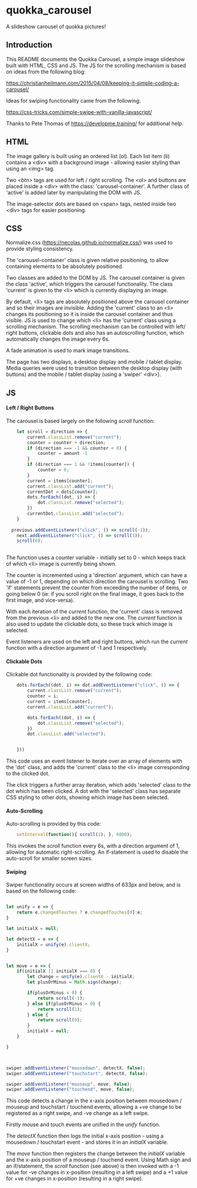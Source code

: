 # quokka_carousel
A slideshow carousel of quokka pictures!

## Introduction

This README documents the Quokka Carousel, a simple image slideshow built with HTML, CSS and JS. The JS for the scrolling
mechanism is based on ideas from the following blog: 

https://christianheilmann.com/2015/04/08/keeping-it-simple-coding-a-carousel/

Ideas for swiping functionality came from the following: 

https://css-tricks.com/simple-swipe-with-vanilla-javascript/

Thanks to Pete Thomas of https://developme.training/ for additional help. 

## HTML

The image gallery is built using an ordered list (ol). Each list item (li) contains a \<div> with a background image - 
allowing easier styling than using an \<img> tag. 

Two *\<btn>* tags are used for left / right scrolling. The \<ol> and buttons are placed inside a \<div> with the class:
'carousel-container'. A further class of 'active' is added later by manipulating the DOM with JS. 

The image-selector dots are based on \<span> tags, nested inside two \<div> tags for easier positioning. 

## CSS

Normalize.css (https://necolas.github.io/normalize.css/) was used to provide styling consistency. 

The 'carousel-container' class is given relative positioning, to allow containing elements to be absolutely positioned. 

Two classes are added to the DOM by JS. The carousel container is given the class 'active', which triggers the carousel
functionality. The class 'current' is given to the \<li> which is currently displaying an image. 

By default, \<li> tags are absolutely positioned above the carousel container and so their images are invisible. Adding
the 'current' class to an \<li> changes its positioning so it is inside the carousel container and thus visible. JS is used to
change which \<li> has the 'current' class using a scrolling mechanism. The scrolling mechanism can be controlled with left/
right buttons, clickable dots and also has an autoscrolling function, which automatically changes the image every 6s. 

A fade animation is used to mark image transitions.

The page has two displays, a desktop display and mobile / tablet display. Media queries were used to transition between the desktop display (with buttons) and the mobile / tablet display (using a 'swiper' \<div>). 

## JS

#### Left / Right Buttons


The carousel is based largely on the following *scroll* function: 

```javascript
	let scroll = direction => {
		current.classList.remove("current");
		counter = counter + direction;
		if (direction === -1 && counter < 0) {
			counter = amount -1
		}
		if (direction === 1 && !items[counter]) {
			counter = 0;
		}
		current = items[counter];
		current.classList.add("current");
		currentDot = dots[counter];
		dots.forEach((dot, i) => {
			dot.classList.remove("selected");
		})
		currentDot.classList.add("selected");
	}
  
  previous.addEventListener("click", () => scroll(-1));
	next.addEventListener("click", () => scroll(1));
	scroll(0);
  
```

The function uses a counter variable - initially set to 0 - which keeps track of which \<li> image is currently being shown. 

The counter is incremented using a 'direction' argument, which can have a value of -1 or 1, depending on which direction the
carousel is scrolling. Two 'if' statements prevent the counter from exceeding the number of items, or going below 0 (ie: if
you scroll right on the final image, it goes back to the first image, and vice-versa). 

With each iteration of the *current* function, the 'current' class is removed from the previous \<li> and added to the new one. 
The *current* function is also used to update the clickable dots, so these track which image is selected. 

Event listeners are used on the left and right buttons, which run the *current* function with a direction argument of -1 and
1 respectively. 

#### Clickable Dots


Clickable dot functionality is provided by the following code:

```javascript
	dots.forEach((dot, i) => dot.addEventListener("click", () => {
		current.classList.remove("current");
		counter = i;
		current = items[counter];
		current.classList.add("current");

		dots.forEach((dot, i) => {
			dot.classList.remove("selected");
		})
		dot.classList.add("selected");


	}))
```

This code uses an event listener to iterate over an array of elements with the 'dot' class, and adds the 'current' class 
to the \<li> image corresponding to the clicked dot. 

The click triggers a further array iteration, which adds 'selected' class to the dot which has been clicked. A dot with the 
'selected' class has separate CSS styling to other dots, showing which image has been selected. 

#### Auto-Scrolling


Auto-scrolling is provided by this code: 

```javascript
	setInterval(function(){ scroll(1); }, 6000);
  ```

This invokes the *scroll* function every 6s, with a direction argument of 1, allowing for automatic right-scrolling. An if-statement is used to disable the auto-scroll for smaller screen sizes. 

#### Swiping

Swiper functionality occurs at screen widths of 633px and below, and is based on the following code:

```javascript

let unify = e => {
	return e.changedTouches ? e.changedTouches[0]:e; 
}

let initialX = null;

let detectX = e => {
	initialX = unify(e).clientX;
}


let move = e => {
	if(initialX || initialX === 0) {
		let change = unify(e).clientX - initialX;
		let plusOrMinus = Math.sign(change);

		if(plusOrMinus < 0) {
			return scroll(-1);
		} else if(plusOrMinus > 0) {
			return scroll(1);
		} else {
			return scroll(0);
		}
		initialX = null;
	}

}



swiper.addEventListener("mousedown", detectX, false);
swiper.addEventListener("touchstart", detectX, false);

swiper.addEventListener("mouseup", move, false);
swiper.addEventListener("touchend", move, false);

```
This code detects a change in the x-axis position between mousedown / mouseup and touchstart / touchend events, allowing a +ve change to be registered as a right swipe, and -ve change as a left swipe. 

Firstly mouse and touch events are unified in the *unify* function. 

The *detectX* function then logs the initial x-axis position - using a mousedown / touchstart event - and stores it in an *initialX* variable. 

The *move* function then registers the change between the *initialX* variable and the x-axis position of a mouseup / touchend event. Using Math.sign and an if/statement, the *scroll* function (see above) is then invoked with a -1 value for -ve changes in x-position (resulting in a left swipe) and a +1 value for +ve changes in x-position (resulting in a right swipe). 

